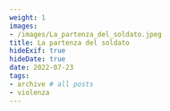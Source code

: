 ```yaml
---
weight: 1
images:
- /images/La_partenza_del_soldato.jpeg
title: La partenza del soldato
hideExif: true
hideDate: true
date: 2022-07-23
tags:
- archive # all posts
- violenza
---
```

